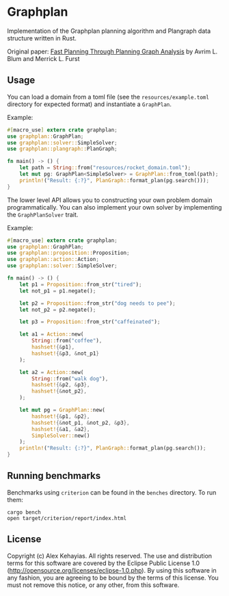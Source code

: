 # Graphplan

Implementation of the Graphplan planning algorithm and Plangraph data structure written in Rust.

Original paper: [Fast Planning Through Planning Graph Analysis](https://www.cs.cmu.edu/~avrim/Papers/graphplan.pdf) by Avrim L. Blum and Merrick L. Furst

## Usage

You can load a domain from a toml file (see the `resources/example.toml` directory for expected format) and instantiate a `GraphPlan`.

Example:

```rust
#[macro_use] extern crate graphplan;
use graphplan::GraphPlan;
use graphplan::solver::SimpleSolver;
use graphplan::plangraph::PlanGraph;

fn main() -> () {
    let path = String::from("resources/rocket_domain.toml");
    let mut pg: GraphPlan<SimpleSolver> = GraphPlan::from_toml(path);
    println!("Result: {:?}", PlanGraph::format_plan(pg.search()));
}
```

The lower level API allows you to constructing your own problem domain programmatically. You can also implement your own solver by implementing the `GraphPlanSolver` trait.

Example:

```rust
#[macro_use] extern crate graphplan;
use graphplan::GraphPlan;
use graphplan::proposition::Proposition;
use graphplan::action::Action;
use graphplan::solver::SimpleSolver;

fn main() -> () {
    let p1 = Proposition::from_str("tired");
    let not_p1 = p1.negate();

    let p2 = Proposition::from_str("dog needs to pee");
    let not_p2 = p2.negate();

    let p3 = Proposition::from_str("caffeinated");

    let a1 = Action::new(
        String::from("coffee"),
        hashset!{&p1},
        hashset!{&p3, &not_p1}
    );

    let a2 = Action::new(
        String::from("walk dog"),
        hashset!{&p2, &p3},
        hashset!{&not_p2},
    );

    let mut pg = GraphPlan::new(
        hashset!{&p1, &p2},
        hashset!{&not_p1, &not_p2, &p3},
        hashset!{&a1, &a2},
        SimpleSolver::new()
    );
    println!("Result: {:?}", PlanGraph::format_plan(pg.search());
}
```

## Running benchmarks

Benchmarks using `criterion` can be found in the `benches` directory. To run them:

```
cargo bench
open target/criterion/report/index.html
```

## License

Copyright (c) Alex Kehayias. All rights reserved. The use and
distribution terms for this software are covered by the Eclipse Public
License 1.0 (http://opensource.org/licenses/eclipse-1.0.php). By using
this software in any fashion, you are agreeing to be bound by the
terms of this license. You must not remove this notice, or any other,
from this software.

